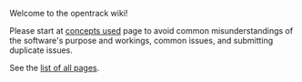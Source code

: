 Welcome to the opentrack wiki!

Please start at [concepts used](https://github.com/opentrack/opentrack/wiki/Concepts-used) page to avoid common misunderstandings of the software's purpose and workings, common issues, and submitting duplicate issues.

See the [list of all pages](https://github.com/opentrack/opentrack/wiki/_pages).